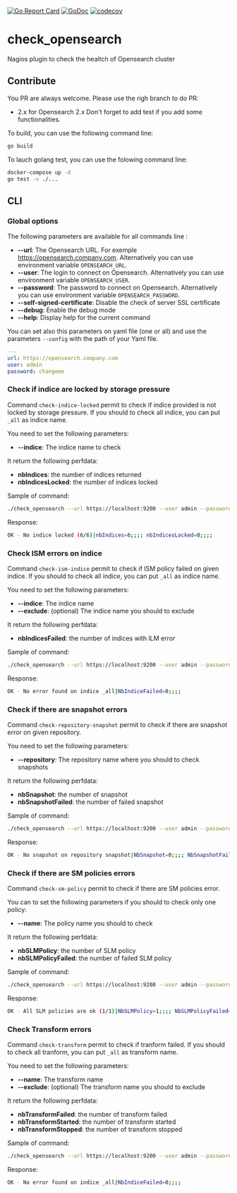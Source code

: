 [![Go Report Card](https://goreportcard.com/badge/github.com/disaster37/check_opensearch)](https://goreportcard.com/report/github.com/disaster37/check_opensearch)
[![GoDoc](https://godoc.org/github.com/disaster37/check_opensearch?status.svg)](http://godoc.org/github.com/disaster37/check_opensearch)
[![codecov](https://codecov.io/gh/disaster37/check_opensearch/branch/2.x/graph/badge.svg)](https://codecov.io/gh/disaster37/check_opensearch/branch/2.x)


# check_opensearch
Nagios plugin to check the healtch of Opensearch cluster

## Contribute

You PR are always welcome. Please use the righ branch to do PR:
 - 2.x for Opensearch 2.x
Don't forget to add test if you add some functionalities.

To build, you can use the following command line:
```sh
go build
```

To lauch golang test, you can use the folowing command line:
```bash
docker-compose up -d
go test -v ./...
```

## CLI

### Global options

The following parameters are available for all commands line :
- **--url**: The Opensearch URL. For exemple https://opensearch.company.com. Alternatively you can use environment variable `OPENSEARCH_URL`.
- **--user**: The login to connect on Opensearch. Alternatively you can use environment variable `OPENSEARCH_USER`.
- **--password**: The password to connect on Opensearch. Alternatively you can use environment variable `OPENSEARCH_PASSWORD`.
- **--self-signed-certificate**: Disable the check of server SSL certificate
- **--debug**: Enable the debug mode
- **--help**: Display help for the current command


You can set also this parameters on yaml file (one or all) and use the parameters `--config` with the path of your Yaml file.
```yaml
---
url: https://opensearch.company.com
user: admin
password: changeme
```

### Check if indice are locked by storage pressure

Command `check-indice-locked` permit to check if indice provided is not locked by storage pressure.
If you should to check all indice, you can put `_all` as indice name.

You need to set the following parameters:
- **--indice**: The indice name to check

It return the following perfdata:
- **nbIndices**: the number of indices returned
- **nbIndicesLocked**: the number of indices locked


Sample of command:
```bash
./check_opensearch --url https://localhost:9200 --user admin --password changeme check-indice-locked --indice _all
```

Response:
```bash
OK - No indice locked (6/6)|nbIndices=6;;;; nbIndicesLocked=0;;;;
```


### Check ISM errors on indice

Command `check-ism-indice` permit to check if ISM policy failed on given indice.
If you should to check all indice, you can put `_all` as indice name.

You need to set the following parameters:
- **--indice**: The indice name
- **--exclude**: (optional) The indice name you should to exclude

It return the following perfdata:
- **nbIndicesFailed**: the number of indices with ILM error

Sample of command:
```bash
./check_opensearch --url https://localhost:9200 --user admin --password changeme check-ism-indice --indice _all
```

Response:
```bash
OK - No error found on indice _all|NbIndiceFailed=0;;;; 
```


### Check if there are snapshot errors

Command `check-repository-snapshot` permit to check if there are snapshot error on given repository.

You need to set the following parameters:
- **--repository**: The repository name where you should to check snapshots

It return the following perfdata:
- **nbSnapshot**: the number of snapshot
- **nbSnapshotFailed**: the number of failed snapshot

Sample of command:
```bash
./check_opensearch --url https://localhost:9200 --user admin --password changeme check-repository-snapshot --repository snapshot
```

Response:
```bash
OK - No snapshot on repository snapshot|NbSnapshot=0;;;; NbSnapshotFailed=0;;;;
```

### Check if there are SM policies errors

Command `check-sm-policy` permit to check if there are SM policies error.

You can to set the following parameters if you should to check only one policy:
- **--name**: The policy name you should to check

It return the following perfdata:
- **nbSLMPolicy**: the number of SLM policy
- **nbSLMPolicyFailed**: the number of failed SLM policy

Sample of command:
```bash
./check_opensearch --url https://localhost:9200 --user admin --password changeme check-sm-policy
```

Response:
```bash
OK - All SLM policies are ok (1/1)|NbSLMPolicy=1;;;; NbSLMPolicyFailed=0;;;;
```

### Check Transform errors

Command `check-transform` permit to check if tranform failed.
If you should to check all tranform, you can put `_all` as transform name.

You need to set the following parameters:
- **--name**: The transform name
- **--exclude**: (optional) The transform name you should to exclude

It return the following perfdata:
- **nbTransformFailed**: the number of transform failed
- **nbTransformStarted**: the number of transform started
- **nbTransformStopped**: the number of transform stopped

Sample of command:
```bash
./check_opensearch --url https://localhost:9200 --user admin --password changeme check-transform --name _all
```

Response:
```bash
OK - No error found on indice _all|NbIndiceFailed=0;;;; 
```